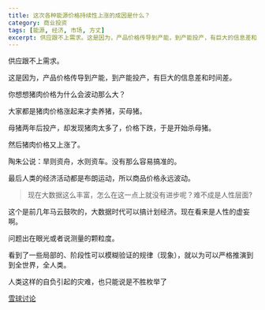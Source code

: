 ```yaml
---
title: 这次各种能源价格持续性上涨的成因是什么？
category: 商业投资
tags: [能源, 经济, 市场, 方丈]
excerpt: 供应跟不上需求。这是因为，产品价格传导到产能，到产能投产，有巨大的信息差和时间差。
---
```

供应跟不上需求。

这是因为，产品价格传导到产能，到产能投产，有巨大的信息差和时间差。

你想想猪肉价格为什么会波动那么大？

大家都是猪肉价格涨起来才卖养猪，买母猪。

母猪两年后投产，却发现猪肉太多了，价格下跌，于是开始杀母猪。

然后猪肉价格又上涨了。

陶朱公说：旱则资舟，水则资车。没有那么容易搞准的。

最后人类的经济活动都是布朗运动，所以商品价格永远波动。


>现在大数据这么丰富，怎么在这一点上就没有进步呢？难不成是人性层面?

这个是前几年马云鼓吹的，大数据时代可以搞计划经济。现在看来是人性的虚妄啊。

问题出在眼光或者说测量的颗粒度。

看到了一些局部的、阶段性可以模糊验证的规律（现象），就以为可以严格推演到到全世界，全人类。

人类这样的自负引起的灾难，也只能说是不胜枚举了

[雪球讨论](https://xueqiu.com/4596491023/200807895)